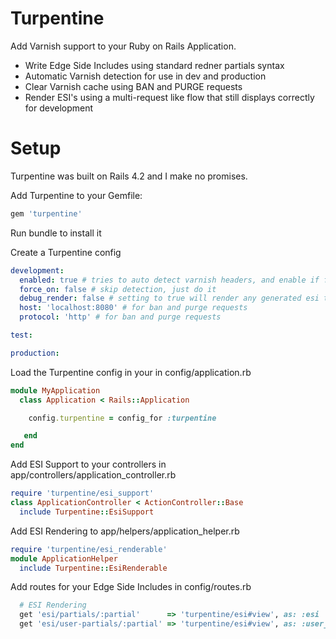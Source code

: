 Turpentine
==========

Add Varnish support to your Ruby on Rails Application.

* Write Edge Side Includes using standard redner partials syntax
* Automatic Varnish detection for use in dev and production
* Clear Varnish cache using BAN and PURGE requests
* Render ESI's using a multi-request like flow that still displays correctly for development


Setup
=====

Turpentine was built on Rails 4.2 and I make no promises.

Add Turpentine to your Gemfile:

```ruby
gem 'turpentine'
```

Run bundle to install it

Create a Turpentine config

```yaml
development:
  enabled: true # tries to auto detect varnish headers, and enable if found
  force_on: false # skip detection, just do it
  debug_render: false # setting to true will render any generated esi tags before the response is sent (slow)
  host: 'localhost:8080' # for ban and purge requests
  protocol: 'http' # for ban and purge requests

test:

production:

```

Load the Turpentine config in your in config/application.rb

```ruby
module MyApplication
  class Application < Rails::Application

    config.turpentine = config_for :turpentine

   end
end
```

Add ESI Support to your controllers in app/controllers/application_controller.rb

```ruby
require 'turpentine/esi_support'
class ApplicationController < ActionController::Base
  include Turpentine::EsiSupport
```

Add ESI Rendering to app/helpers/application_helper.rb

```ruby
require 'turpentine/esi_renderable'
module ApplicationHelper
  include Turpentine::EsiRenderable
```

Add routes for your Edge Side Includes in config/routes.rb

```ruby
  # ESI Rendering
  get 'esi/partials/:partial'      => 'turpentine/esi#view', as: :esi
  get 'esi/user-partials/:partial' => 'turpentine/esi#view', as: :user_esi
```

